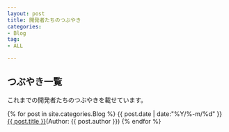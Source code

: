 ```yaml
---
layout: post
title: 開発者たちのつぶやき
categories:
- Blog
tag:
- ALL

---
```

## つぶやき一覧

これまでの開発者たちのつぶやきを載せています。

{% for post in site.categories.Blog %}
<span class="tag">{{ post.date | date:"%Y/%-m/%d" }}</span> <a href="{{ post.url }}" class="a-orange">{{ post.title }}</a>(Author: {{ post.author }})
{% endfor %}
<br>